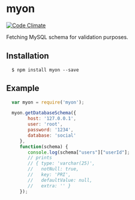 myon
=========
[![Code Climate](https://codeclimate.com/github/paidgeek/myon/badges/gpa.svg)](https://codeclimate.com/github/paidgeek/myon)

Fetching MySQL schema for validation purposes.

## Installation
```
  $ npm install myon --save
```
## Example
```javascript
  var myon = require('myon');

  myon.getDatabaseSchema({
        host: '127.0.0.1',
        user: 'root',
        password: '1234',
        database: 'social'
     },
     function(schema) {
        console.log(schema["users"]["userId"];
        // prints
        // { type: 'varchar(25)',
        //   notNull: true,
        //   key: 'PRI',
        //   defaultValue: null,
        //   extra: '' }
     });
```
